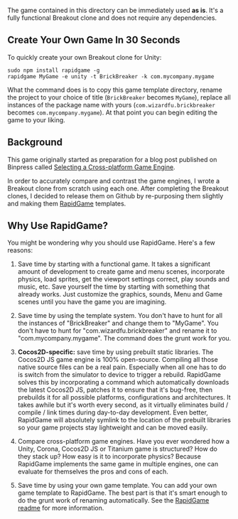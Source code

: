 The game contained in this directory can be immediately used **as is**. It's a fully functional Breakout clone and does not require any dependencies.


Create Your Own Game In 30 Seconds
----------------------------------

To quickly create your own Breakout clone for Unity:

	sudo npm install rapidgame -g
	rapidgame MyGame -e unity -t BrickBreaker -k com.mycompany.mygame

What the command does is to copy this game template directory, rename the project to your choice of title (`BrickBreaker` becomes `MyGame`), replace all instances of the package name with yours (`com.wizardfu.brickbreaker` becomes `com.mycompany.mygame`). At that point you can begin editing the game to your liking.


Background
----------

This game originally started as preparation for a blog post published on Binpress called [Selecting a Cross-platform Game Engine](http://www.binpress.com/blog/2014/05/14/selecting-cross-platform-game-engine/).

In order to accurately compare and contrast the game engines, I wrote a Breakout clone from scratch using each one. After completing the Breakout clones, I decided to release them on Github by re-purposing them slightly and making them [RapidGame](http://wizardfu.com/rapidgame) templates.


Why Use RapidGame?
------------------

You might be wondering why you should use RapidGame. Here's a few reasons:

 1. Save time by starting with a functional game. It takes a significant amount of development to create game and menu scenes, incorporate physics, load sprites, get the viewport settings correct, play sounds and music, etc. Save yourself the time by starting with something that already works. Just customize the graphics, sounds, Menu and Game scenes until you have the game you are imagining.
 
 2. Save time by using the template system. You don't have to hunt for all the instances of "BrickBreaker" and change them to "MyGame". You don't have to hunt for "com.wizardfu.brickbreaker" and rename it to "com.mycompany.mygame". The command does the grunt work for you.
 
 3. **Cocos2D-specific:** save time by using prebuilt static libraries. The Cocos2D JS game engine is 100% open-source. Compiling all those native source files can be a real pain. Especially when all one has to do is switch from the simulator to device to trigger a rebuild. RapidGame solves this by incorporating a command which automatically downloads the latest Cocos2D JS, patches it to ensure that it's bug-free, then prebuilds it for all possible platforms, configurations and architectures. It takes awhile but it's worth every second, as it virtually eliminates build / compile / link times during day-to-day development. Even better, RapidGame will absolutely symlink to the location of the prebuilt libraries so your game projects stay lightweight and can be moved easily.

 4. Compare cross-platform game engines. Have you ever wondered how a Unity, Corona, Cocos2D JS or Titanium game is structured? How do they stack up? How easy is it to incorporate physics? Because RapidGame implements the same game in multiple engines, one can evaluate for themselves the pros and cons of each.

 5. Save time by using your own game template. You can add your own game template to RapidGame. The best part is that it's smart enough to do the grunt work of renaming automatically. See the [RapidGame readme](https://github.com/NatWeiss/RapidGame/blob/master/README.md) for more information.
 
